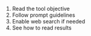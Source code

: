 1. Read the tool objective
2. Follow prompt guidelines
3. Enable web search if needed
4. See how to read results
